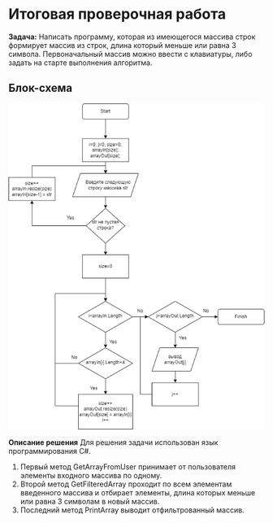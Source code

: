 # Итоговая проверочная работа

**Задача:** Написать программу, которая из имеющегося массива строк формирует массив из строк, длина который меньше или равна 3 символа. Первоначальный массив можно ввести с клавиатуры, либо задать на старте выполнения алгоритма.

## Блок-схема
![Блок-схема к решению задачи](block-diagram.png)

**Описание решения**
Для решения задачи использован язык программирования С#.
1. Первый метод GetArrayFromUser принимает от пользователя элементы входного массива по одному.
2. Второй метод GetFilteredArray проходит по всем элементам введенного массива и отбирает элементы, длина которых меньше или равна 3 символам в новый массив.
3. Последний метод  PrintArray выводит отфильтрованный массив.